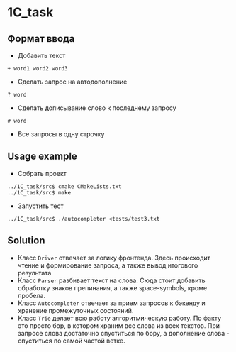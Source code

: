 # 1C_task

## Формат ввода

- Добавить текст
```
+ word1 word2 word3
```

- Сделать запрос на автодополнение
```
? word
```

- Сделать дописывание слово к последнему запросу
```
# word
```

- Все запросы в одну строчку

## Usage example

- Собрать проект

```
../1C_task/src$ cmake CMakeLists.txt
../1C_task/src$ make
```

- Запустить тест

```
../1C_task/src$ ./autocompleter <tests/test3.txt
```

## Solution

- Класс `Driver` отвечает за логику фронтенда. Здесь происходит чтение и формирование запроса, а также вывод итогового результата 
- Класс `Parser` разбивает текст на слова. Сюда стоит добавить обработку знаков препинания, а также space-symbols, кроме пробела. 
- Класс `Autocompleter` отвечает за прием запросов к бэкенду и хранение промежуточных состояний.
- Класс `Trie` делает всю работу алгоритмическую работу. По факту это просто бор, в котором храним все слова из всех текстов. При запросе слова достаточно спуститься по бору, а дополнение слова - спуститься по самой частой ветке.